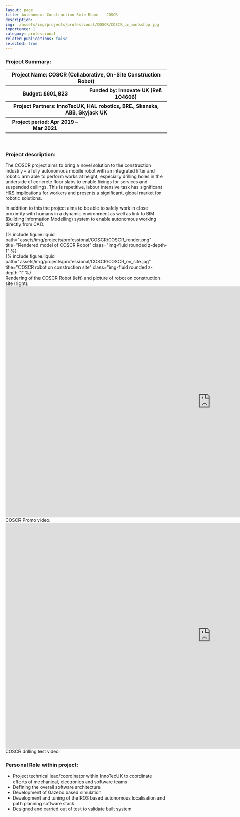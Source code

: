 ```yaml
---
layout: page
title: Autonomous Construction Site Robot - COSCR
description: 
img:  /assets/img/projects/professional/COSCR/COSCR_in_workshop.jpg
importance: 1
category: professional
related_publications: false
selected: true
---
```


<h3>Project Summary: </h3>


<table>
<tr>
    <th colspan="2"> Project Name: COSCR (Collaborative, On-Site Construction Robot)</th>
</tr>
<tr>
    <th>Budget: £601,823</th>
    <th>Funded by: Innovate UK (Ref. 104606)</th>
</tr>
<tr>
    <th colspan="2">Project Partners: InnoTecUK, HAL robotics, BRE., Skanska, ABB, Skyjack UK</th>
</tr>
<tr>
    <th> Project period: Apr 2019 – Mar 2021</th>
</tr>
</table>
<br>
<h3>Project description: </h3>

The COSCR project aims to bring a novel solution to the construction industry – a fully autonomous mobile robot with an integrated lifter and robotic arm able to perform works at height, especially drilling holes in the underside of concrete floor slabs to enable fixings for services and suspended ceilings. This is repetitive, labour intensive task has significant H&S implications for workers and presents a significant, global market for robotic solutions.

In addition to this the project aims to be able to safely work in close proximity with humans in a dynamic environment as well as link to BIM (Building Information Modelling) system to enable autonomous working directly from CAD.


<div class="row align-items-end">
    <div class="col ">
        {% include figure.liquid path="assets/img/projects/professional/COSCR/COSCR_render.png" title="Rendered model of COSCR Robot" class="img-fluid rounded z-depth-1" %}
    </div>
    <div class="col">
        {% include figure.liquid path="assets/img/projects/professional/COSCR/COSCR_on_site.jpg" title="COSCR robot on construction site" class="img-fluid rounded z-depth-1" %}
    </div>
</div>
<div class="caption">
    Rendering of the COSCR Robot (left) and picture of robot on construction site (right).
</div>

<div class="row justify-content-sm-center">
    <iframe width="1280" height="720" src="https://www.youtube.com/embed/Phrv5GiUBR8" title="COSCR: A Versatile Platform for Construction Automation" frameborder="0" allow="accelerometer; autoplay; clipboard-write; encrypted-media; gyroscope; picture-in-picture; web-share" referrerpolicy="strict-origin-when-cross-origin" allowfullscreen>
    </iframe>

</div>
<div class="caption">
    COSCR Promo video.
</div>

<div class="row justify-content-sm-center">
    <iframe width="1280" height="704" src="https://www.youtube.com/embed/SnC7QM-tclQ" title="COSCR drilling test 2x speed" frameborder="0" allow="accelerometer; autoplay; clipboard-write; encrypted-media; gyroscope; picture-in-picture; web-share" referrerpolicy="strict-origin-when-cross-origin" allowfullscreen></iframe>
</div>
<div class="caption">
    COSCR drilling test video.
</div>


<h3>Personal Role within project: </h3>
<ul>
  <li>Project technical lead/coordinator within InnoTecUK to coordinate efforts of mechanical, electronics and software teams</li>
  <li>Defining the overall software architecture</li>
  <li>Development of Gazebo based simulation</li>
  <li>Development and tuning of the ROS based autonomous localisation and path planning software stack</li>
  <li>Designed and carried out of test to validate built system</li>
</ul>


